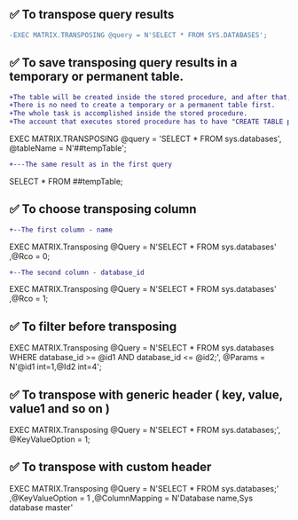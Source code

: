 ## :white_check_mark: To transpose query results 

```diff
-EXEC MATRIX.TRANSPOSING @query = N'SELECT * FROM SYS.DATABASES';
```

## :white_check_mark: To save transposing query results in a temporary or permanent table.
```diff
+The table will be created inside the stored procedure, and after that, you have to drop the table manually. 
+There is no need to create a temporary or a permanent table first. 
+The whole task is accomplished inside the stored procedure. 
+The account that executes stored procedure has to have "CREATE TABLE permission."
```
EXEC MATRIX.TRANSPOSING
     @query = 'SELECT * FROM sys.databases',
     @tableName = N'##tempTable';
     
```diff
+---The same result as in the first query
```
    


SELECT *
FROM ##tempTable;

## :white_check_mark: To choose transposing column

```diff
+--The first column - name
```

EXEC MATRIX.Transposing @Query = N'SELECT * FROM sys.databases'
				   ,@Rco = 0;
```diff				   
+--The second column - database_id
```
EXEC MATRIX.Transposing @Query = N'SELECT * FROM sys.databases'
				   ,@Rco = 1;


## :white_check_mark: To filter before transposing

EXEC MATRIX.Transposing
     @Query = N'SELECT * FROM sys.databases WHERE database_id >= @id1 AND database_id <= @id2;',
     @Params = N'@id1 int=1,@Id2 int=4';

## :white_check_mark: To transpose with generic header ( key, value, value1 and so on )

EXEC MATRIX.Transposing
     @Query = N'SELECT * FROM sys.databases;',
     @KeyValueOption = 1;


## :white_check_mark: To transpose with custom header

EXEC MATRIX.Transposing @Query = N'SELECT * FROM sys.databases;'
					  ,@KeyValueOption = 1
					  ,@ColumnMapping = N'Database name,Sys database master'


